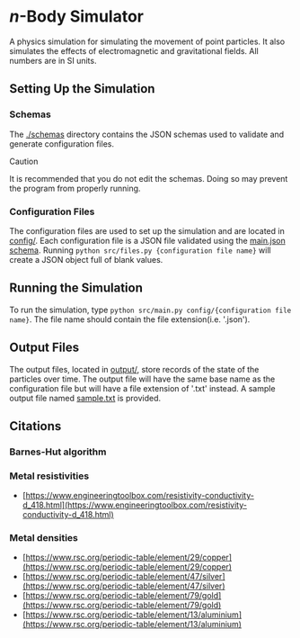 # _n_-Body Simulator

A physics simulation for simulating the movement of point particles.
It also simulates the effects of electromagnetic and gravitational fields.
All numbers are in SI units.

## Setting Up the Simulation

### Schemas

The [./schemas](./schemas/) directory contains the JSON schemas used to validate and generate configuration files.

> [!Caution]
> It is recommended that you do not edit the schemas.
> Doing so may prevent the program from properly running.

### Configuration Files

The configuration files are used to set up the simulation and are located in [config/](./config/).
Each configuration file is a JSON file validated using the [main.json schema](./schemas/main.json).
Running `python src/files.py {configuration file name}` will create a JSON object full of blank values.

## Running the Simulation

To run the simulation, type `python src/main.py config/{configuration file name}`.
The file name should contain the file extension(i.e. '.json').

## Output Files

The output files, located in [output/](./output/), store records of the state of the particles over time.
The output file will have the same base name as the configuration file but will have a file extension of '.txt' instead.
A sample output file named [sample.txt](./output/sample.txt) is provided.

## Citations

### Barnes-Hut algorithm

### Metal resistivities

-   [https://www.engineeringtoolbox.com/resistivity-conductivity-d_418.html](https://www.engineeringtoolbox.com/resistivity-conductivity-d_418.html)

### Metal densities

-   [https://www.rsc.org/periodic-table/element/29/copper](https://www.rsc.org/periodic-table/element/29/copper)
-   [https://www.rsc.org/periodic-table/element/47/silver](https://www.rsc.org/periodic-table/element/47/silver)
-   [https://www.rsc.org/periodic-table/element/79/gold](https://www.rsc.org/periodic-table/element/79/gold)
-   [https://www.rsc.org/periodic-table/element/13/aluminium](https://www.rsc.org/periodic-table/element/13/aluminium)

